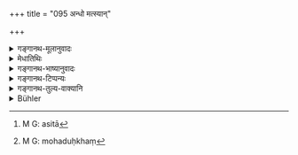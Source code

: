 +++
title = "095 अन्धो मत्स्यान्"

+++

<details><summary>गङ्गानथ-मूलानुवादः</summary>

‘He who, having entered the court, bears testimony to what is contrary to facts and what he has not seen, swallows fish along with the bones,—just like a blind man.’—(95)
</details>

<details><summary>मेधातिथिः</summary>

**अर्थवैकल्यं** सत्याद् अपेतं **भाषते** । यथा कण्टका अशिता[^३२१] भक्षिता जनयन्ति न तादृशीं मत्स्याः प्रीतिं जनयन्ति । यदा धनलोभेन काचित् प्रीतिमात्रा भवति तथापि महादुःखं[^३२२] भवतीति सकण्टकमत्याशनोपमा ॥ ८.९५ ॥


[^३२२]:
     M G: mohaduḥkhaṃ


[^३२१]:
     M G: asitā
</details>

<details><summary>गङ्गानथ-भाष्यानुवादः</summary>

The pleasure produced by the eating of the fish is not equal to the pain
caused by the swallowing of the bones; similarly, there is a slight
pleasure produced by the little money that is received (as bribe), but
the subsequent suffering is very great; it is on this basis that the
analogy of fish-eating has been cited.—(95)
</details>

<details><summary>गङ्गानथ-टिप्पन्यः</summary>

This verse is quoted in *Smṛticandrikā* (Vyavahāra, p. 205), whiqḥ says
that according to some

people, this and the preceding two verses are to be addressed to
witnesses of the lower order only; hence in ordinary cases, after
‘*kurūn gamaḥ*’, the exhortation should begin with ‘*yāvato bāndhavān*
&c.’ (verse 97);—these exhortations are to be addressed to Śūdras and to
poverty-stricken twice-born persons also;—and in *Kṛtyakalpataru* (35b).
</details>

<details><summary>गङ्गानथ-तुल्य-वाक्यानि</summary>

**(verses 8.89-97)**

\[See the texts under [79 *et
seq*.]\]
</details>

<details><summary>Bühler</summary>

095	'That man who in a court (of justice) gives an untrue account of a transaction (or asserts a fact) of which he was not an eye-witness, resembles a blind man who swallows fish with the bones.
</details>
